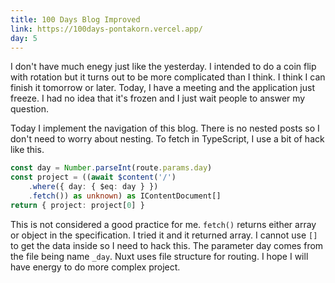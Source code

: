 ```yaml
---
title: 100 Days Blog Improved
link: https://100days-pontakorn.vercel.app/
day: 5
---
```

I don't have much enegy just like the yesterday. I intended to do a coin flip with rotation but
it turns out to be more complicated than I think. I think I can finish it tomorrow or later.
Today, I have a meeting and the application just freeze. I had no idea that it's frozen and I
just wait people to answer my question. 


Today I implement the navigation of this blog. There is no nested posts so I don't need to worry about nesting. To fetch in TypeScript, I use a bit of hack like this.

```typescript
const day = Number.parseInt(route.params.day)
const project = ((await $content('/')
    .where({ day: { $eq: day } })
    .fetch()) as unknown) as IContentDocument[]
return { project: project[0] }
```

This is not considered a good practice for me. <code class="language-typescript">fetch()</code> returns either array or object in the specification. I tried it and it returned array. I cannot
use `[]` to get the data inside so I need to hack this. The parameter day comes from the file being name `_day`. Nuxt uses file structure for routing. I hope I will have energy to do more complex project.
